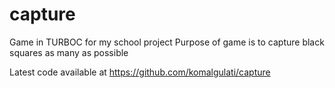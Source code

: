 # capture 
Game in TURBOC for my school project
Purpose of game is to capture black squares as many as possible

Latest code available at 
https://github.com/komalgulati/capture


